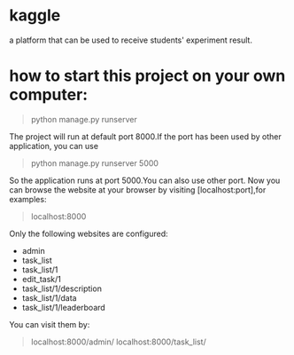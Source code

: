 # kaggle
a platform that can be used to receive students' experiment result.

# how to start this project on your own computer:
> python manage.py runserver

The project will run at default port 8000.If the port has been used by other application, you can use
> python manage.py runserver 5000

So the application runs at port 5000.You can also use other port.
Now you can browse the website at your browser by visiting [localhost:port],for examples:
> localhost:8000

Only the following websites are configured:
+ admin
+ task_list
+ task_list/1
+ edit_task/1
+ task_list/1/description
+ task_list/1/data
+ task_list/1/leaderboard

You can visit them by:
> localhost:8000/admin/
> localhost:8000/task_list/
